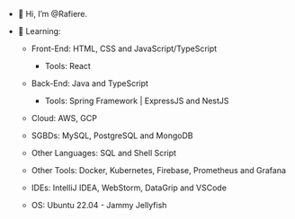 - 👋 Hi, I’m @Rafiere.

- 👀 Learning:

  - Front-End: HTML, CSS and JavaScript/TypeScript
    - Tools: React

  - Back-End: Java and TypeScript
    - Tools: Spring Framework | ExpressJS and NestJS

  - Cloud: AWS, GCP

  - SGBDs: MySQL, PostgreSQL and MongoDB

  - Other Languages: SQL and Shell Script

  - Other Tools: Docker, Kubernetes, Firebase, Prometheus and Grafana

  - IDEs: IntelliJ IDEA, WebStorm, DataGrip and VSCode

  - OS: Ubuntu 22.04 - Jammy Jellyfish
